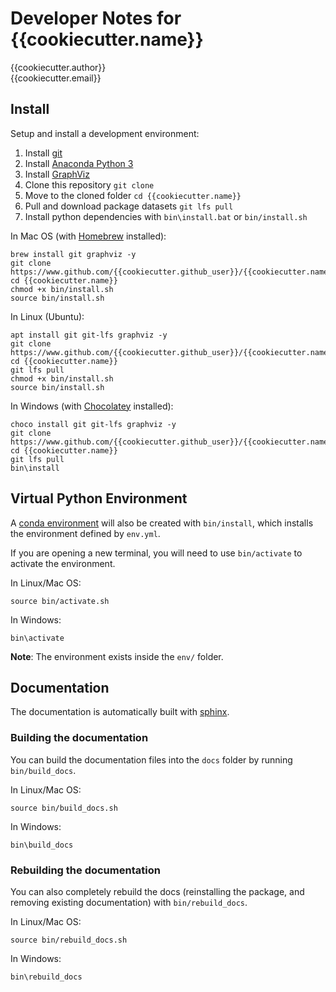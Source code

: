 # Developer Notes for {{cookiecutter.name}}

{{cookiecutter.author}}  
{{cookiecutter.email}}

## Install

Setup and install a development environment:

1. Install [git](https://git-scm.com/)
2. Install [Anaconda Python 3](https://www.anaconda.com/distribution/)
3. Install [GraphViz](https://www.graphviz.org/)
4. Clone this repository `git clone`
5. Move to the cloned folder `cd {{cookiecutter.name}}`
6. Pull and download package datasets `git lfs pull`
7. Install python dependencies with `bin\install.bat` or `bin/install.sh`

In Mac OS (with [Homebrew](https://brew.sh/) installed):

```
brew install git graphviz -y
git clone https://www.github.com/{{cookiecutter.github_user}}/{{cookiecutter.name}}
cd {{cookiecutter.name}}
chmod +x bin/install.sh
source bin/install.sh
```

In Linux (Ubuntu):

```
apt install git git-lfs graphviz -y
git clone https://www.github.com/{{cookiecutter.github_user}}/{{cookiecutter.name}}
cd {{cookiecutter.name}}
git lfs pull
chmod +x bin/install.sh
source bin/install.sh
```

In Windows (with [Chocolatey](https://chocolatey.org/) installed):

```
choco install git git-lfs graphviz -y
git clone https://www.github.com/{{cookiecutter.github_user}}/{{cookiecutter.name}}
cd {{cookiecutter.name}}
git lfs pull
bin\install
```

## Virtual Python Environment

A [conda environment](https://docs.conda.io/projects/conda/en/latest/user-guide/tasks/manage-environments.html#creating-an-environment-with-commands) will also be created with `bin/install`, which installs the environment defined by `env.yml`.

If you are opening a new terminal, you will need to use `bin/activate` to activate the environment.

In Linux/Mac OS:

```
source bin/activate.sh
```

In Windows:

```
bin\activate
```

**Note**: The environment exists inside the `env/` folder.

## Documentation

The documentation is automatically built with [sphinx](http://www.sphinx-doc.org/en/master/).

### Building the documentation

You can build the documentation files into the `docs` folder by running `bin/build_docs`.

In Linux/Mac OS:

```
source bin/build_docs.sh
```

In Windows:

```
bin\build_docs
```

### Rebuilding the documentation

You can also completely rebuild the docs (reinstalling the package, and removing existing documentation) with `bin/rebuild_docs`.

In Linux/Mac OS:

```
source bin/rebuild_docs.sh
```

In Windows:

```
bin\rebuild_docs
```